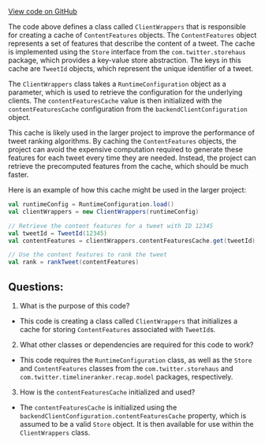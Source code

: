 [View code on GitHub](https://github.com/misbahsy/the-algorithm/timelineranker/server/src/main/scala/com/twitter/timelineranker/config/ClientWrappers.scala)

The code above defines a class called `ClientWrappers` that is responsible for creating a cache of `ContentFeatures` objects. The `ContentFeatures` object represents a set of features that describe the content of a tweet. The cache is implemented using the `Store` interface from the `com.twitter.storehaus` package, which provides a key-value store abstraction. The keys in this cache are `TweetId` objects, which represent the unique identifier of a tweet.

The `ClientWrappers` class takes a `RuntimeConfiguration` object as a parameter, which is used to retrieve the configuration for the underlying clients. The `contentFeaturesCache` value is then initialized with the `contentFeaturesCache` configuration from the `backendClientConfiguration` object.

This cache is likely used in the larger project to improve the performance of tweet ranking algorithms. By caching the `ContentFeatures` objects, the project can avoid the expensive computation required to generate these features for each tweet every time they are needed. Instead, the project can retrieve the precomputed features from the cache, which should be much faster.

Here is an example of how this cache might be used in the larger project:

```scala
val runtimeConfig = RuntimeConfiguration.load()
val clientWrappers = new ClientWrappers(runtimeConfig)

// Retrieve the content features for a tweet with ID 12345
val tweetId = TweetId(12345)
val contentFeatures = clientWrappers.contentFeaturesCache.get(tweetId)

// Use the content features to rank the tweet
val rank = rankTweet(contentFeatures)
```
## Questions: 
 1. What is the purpose of this code?
- This code is creating a class called `ClientWrappers` that initializes a cache for storing `ContentFeatures` associated with `TweetId`s.

2. What other classes or dependencies are required for this code to work?
- This code requires the `RuntimeConfiguration` class, as well as the `Store` and `ContentFeatures` classes from the `com.twitter.storehaus` and `com.twitter.timelineranker.recap.model` packages, respectively.

3. How is the `contentFeaturesCache` initialized and used?
- The `contentFeaturesCache` is initialized using the `backendClientConfiguration.contentFeaturesCache` property, which is assumed to be a valid `Store` object. It is then available for use within the `ClientWrappers` class.